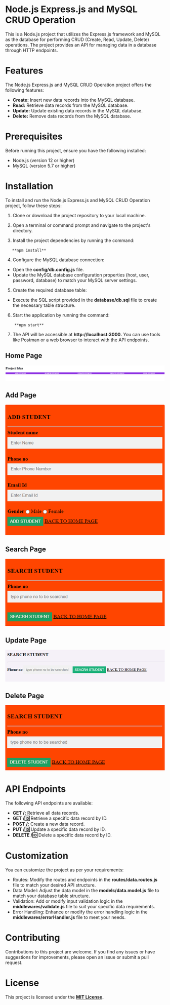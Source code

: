 
# **Node.js Express.js and MySQL CRUD Operation**

 This is a Node.js project that utilizes the Express.js framework and MySQL as the database for performing CRUD (Create, Read, Update, Delete) operations. The project provides an API for managing data in a database through HTTP endpoints.

# **Features**

The Node.js Express.js and MySQL CRUD Operation project offers the following features:

- **Create:** Insert new data records into the MySQL database.
- **Read:** Retrieve data records from the MySQL database.
- **Update:** Update existing data records in the MySQL database.
- **Delete:** Remove data records from the MySQL database.

# **Prerequisites**

Before running this project, ensure you have the following installed:

- Node.js (version 12 or higher)
- MySQL (version 5.7 or higher)

# **Installation**

To install and run the Node.js Express.js and MySQL CRUD Operation project, follow these steps:

1. Clone or download the project repository to your local machine.

2. Open a terminal or command prompt and navigate to the project's directory.

3. Install the project dependencies by running the command:
```
   **npm install**
```
4. Configure the MySQL database connection:
- Open the **config/db.config.js** file.
- Update the MySQL database configuration properties (host, user, password, database) to match your MySQL server settings.

5. Create the required database table:
- Execute the SQL script provided in the **database/db.sql** file to create the necessary table structure.

6. Start the application by running the command:
```
    **npm start**
```
7. The API will be accessible at **http://localhost:3000.** You can use tools like Postman or a web browser to interact with the API endpoints.

## **Home Page**
![Alternate text](/NodejsmysqlCRUD/Home.png)

## **Add Page**
![Alternate text](/NodejsmysqlCRUD/Add.png)

## **Search Page**
![Alternate text](/NodejsmysqlCRUD/Search.png)

## **Update Page**
![Alternate text](/NodejsmysqlCRUD/Update.png)

## **Delete Page**
![Alternate text](/NodejsmysqlCRUD/Delete.png)

# **API Endpoints**

The following API endpoints are available:

- **GET /:** Retrieve all data records.
- **GET /:id:** Retrieve a specific data record by ID.
- **POST /:** Create a new data record.
- **PUT /:id:** Update a specific data record by ID.
- **DELETE /:id:** Delete a specific data record by ID.

# **Customization**

You can customize the project as per your requirements:

- Routes: Modify the routes and endpoints in the **routes/data.routes.js** file to match your desired API structure.
- Data Model: Adjust the data model in the **models/data.model.js** file to match your database table structure.
- Validation: Add or modify input validation logic in the **middlewares/validate.js** file to suit your specific data requirements.
- Error Handling: Enhance or modify the error handling logic in the **middlewares/errorHandler.js** file to meet your needs.

# **Contributing**

Contributions to this project are welcome. If you find any issues or have suggestions for improvements, please open an issue or submit a pull request.

# **License**
This project is licensed under the **[MIT License](https://opensource.org/license/mit/ "Optional Title").**
